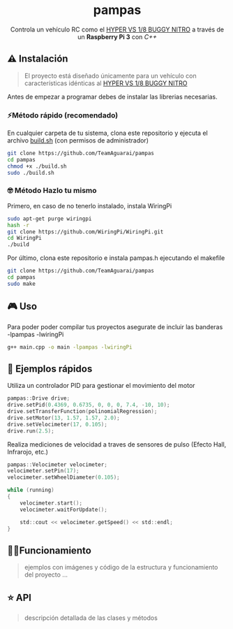 <div align="center">
<h1>pampas</h1>

Controla un vehículo RC como el <a href="https://www.amazon.com/Hobao-HB-VS-C30BU-Hyper-Buggy-Engine/dp/B00MY3ROS2">HYPER VS 1/8 BUGGY NITRO</a> a través de un **Raspberry Pi 3** con *C++*
</div>

## ⚠️ Instalación
> El proyecto está diseñado únicamente para un vehículo con características idénticas al [HYPER VS 1/8 BUGGY NITRO](https://www.amazon.com/Hobao-HB-VS-C30BU-Hyper-Buggy-Engine/dp/B00MY3ROS2)

Antes de empezar a programar debes de instalar las librerias necesarias.

### ⚡Método rápido (recomendado)
En cualquier carpeta de tu sistema, clona este repositorio y ejecuta el archivo <a href="https://github.com/TeamAguarai/Control/blob/main/setup.sh">build.sh</a> (con permisos de administrador)
```bash
git clone https://github.com/TeamAguarai/pampas
cd pampas
chmod +x ./build.sh
sudo ./build.sh
```

### 🤓 Método Hazlo tu mismo
Primero, en caso de no tenerlo instalado, instala WiringPi
```bash
sudo apt-get purge wiringpi
hash -r
git clone https://github.com/WiringPi/WiringPi.git
cd WiringPi
./build
```

Por último, clona este repositorio e instala pampas.h ejecutando el makefile
```bash
git clone https://github.com/TeamAguarai/pampas
cd pampas
sudo make
```


## 🎮 Uso
Para poder poder compilar tus proyectos asegurate de incluir las banderas -lpampas -lwiringPi
```bash
g++ main.cpp -o main -lpampas -lwiringPi
```



## 🔎 Ejemplos rápidos

Utiliza un controlador PID para gestionar el movimiento del motor
```c
pampas::Drive drive;
drive.setPid(0.4369, 0.6735, 0, 0, 0, 7.4, -10, 10);
drive.setTransferFunction(polinomialRegression);
drive.setMotor(13, 1.57, 1.57, 2.0);
drive.setVelocimeter(17, 0.105);
drive.run(2.5);
```

Realiza mediciones de velocidad a traves de sensores de pulso (Efecto Hall, Infrarojo, etc.)
```c
pampas::Velocimeter velocimeter;
velocimeter.setPin(17);
velocimeter.setWheelDiameter(0.105);

while (running)
{
    velocimeter.start();
    velocimeter.waitForUpdate();

    std::cout << velocimeter.getSpeed() << std::endl;
}
```

## 👨‍🔬Funcionamiento
> ejemplos con imágenes y código de la estructura y funcionamiento del proyecto ...
## ⭐ API
> descripción detallada de las clases y métodos 
